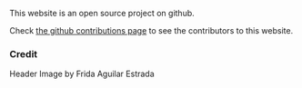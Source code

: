 This website is an open source project on github.

Check [the github contributions page](https://github.com/buddha-dharma/micro-site/graphs/contributors) to see the contributors to this website.

### Credit
Header Image by Frida Aguilar Estrada
